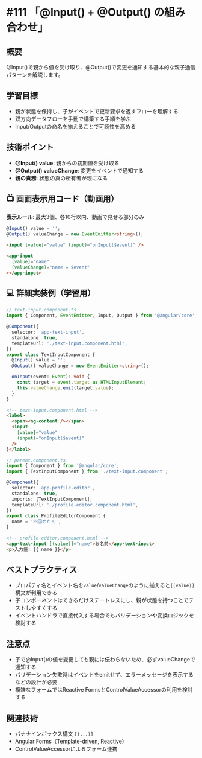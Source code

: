 # #111 「@Input() + @Output() の組み合わせ」

## 概要
@Input()で親から値を受け取り、@Output()で変更を通知する基本的な親子通信パターンを解説します。

## 学習目標
- 親が状態を保持し、子がイベントで更新要求を返すフローを理解する
- 双方向データフローを手動で構築する手順を学ぶ
- Input/Outputの命名を揃えることで可読性を高める

## 技術ポイント
- **@Input() value**: 親からの初期値を受け取る
- **@Output() valueChange**: 変更をイベントで通知する
- **親の責務**: 状態の真の所有者が親になる

## 📺 画面表示用コード（動画用）
**表示ルール**: 最大3個、各10行以内、動画で見せる部分のみ

```typescript
@Input() value = '';
@Output() valueChange = new EventEmitter<string>();
```

```html
<input [value]="value" (input)="onInput($event)" />
```

```html
<app-input
  [value]="name"
  (valueChange)="name = $event"
></app-input>
```

## 💻 詳細実装例（学習用）
```typescript
// text-input.component.ts
import { Component, EventEmitter, Input, Output } from '@angular/core';

@Component({
  selector: 'app-text-input',
  standalone: true,
  templateUrl: './text-input.component.html',
})
export class TextInputComponent {
  @Input() value = '';
  @Output() valueChange = new EventEmitter<string>();

  onInput(event: Event): void {
    const target = event.target as HTMLInputElement;
    this.valueChange.emit(target.value);
  }
}
```

```html
<!-- text-input.component.html -->
<label>
  <span><ng-content /></span>
  <input
    [value]="value"
    (input)="onInput($event)"
  />
}</label>
```

```typescript
// parent.component.ts
import { Component } from '@angular/core';
import { TextInputComponent } from './text-input.component';

@Component({
  selector: 'app-profile-editor',
  standalone: true,
  imports: [TextInputComponent],
  templateUrl: './profile-editor.component.html',
})
export class ProfileEditorComponent {
  name = '四国めたん';
}
```

```html
<!-- profile-editor.component.html -->
<app-text-input [(value)]="name">お名前</app-text-input>
<p>入力値: {{ name }}</p>
```

## ベストプラクティス
- プロパティ名とイベント名を`value`/`valueChange`のように揃えると`[(value)]`構文が利用できる
- 子コンポーネントはできるだけステートレスにし、親が状態を持つことでテストしやすくする
- イベントハンドラで直接代入する場合でもバリデーションや変換ロジックを検討する

## 注意点
- 子で@Input()の値を変更しても親には伝わらないため、必ずvalueChangeで通知する
- バリデーション失敗時はイベントをemitせず、エラーメッセージを表示するなどの設計が必要
- 複雑なフォームではReactive FormsとControlValueAccessorの利用を検討する

## 関連技術
- バナナインボックス構文 `[(...)]`
- Angular Forms（Template-driven, Reactive）
- ControlValueAccessorによるフォーム連携
